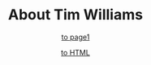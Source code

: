<div align="center">
  <h1>About Tim Williams</h1>
</div?


[to page1](page1.md)

[to HTML](HTML.md)
